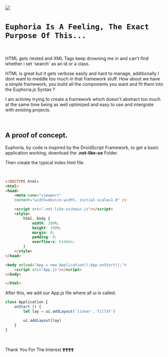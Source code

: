 
<img src="https://drive.google.com/uc?export=view&id=1Xj6p9AcVqbzp3CYfqCw8DBWeBt8y89Rk">

<br/>

# `Euphoria Is A Feeling, The Exact Purpose Of This...`

<br/>

HTML gets nested and XML Tags keep drowning me in and can't find whether i set
'search' as an id or a class.


HTML is great but it gets verbose easily and hard to manage, additionally I dont want to meddle
too much in that framework stuff.
How about we have a simple framework, you build all the components you want and fit them into 
the Euphoria.js Syntax ?

I am activley trying to create a framework which doesn't abstract too much at the same time being
as well optimized and easy to use and intergrate with existing projects.

<br/>

## A proof of concept.


Euphoria, by code is inspired by the DroidScript Framework, to get a basic application working, 
download the **.not-like-us** Folder.

Then create the typical index.html file.

<br/>

```html
<!DOCTYPE html>
<html>
<head>
    <meta name="viewport" 
    content="width=device-width, initial-scale=1.0" />

    <script src=".not-like-us/main.js"></script>
    <style>
        html, body {
            width: 100%;
            height: 100%;
            margin: 0;
            padding: 0;
            overflow-x: hidden;
        }
    </style>
</head>

<body onload="App = new Application();App.onStart();">
    <script src="App.js"></script>
</body>

</html>
```

After this, we add our App.js file where all ui is called.
<br/>
```javascript
class Application {
	onStart () {
		let lay = ui.addLayout('linear','fillXY')

		ui.addLayout(lay)
	}
}
```
<br/>

Thank You For The Interest ❣️❣️❣️❣️


